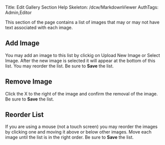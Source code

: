 Title: Edit Gallery Section Help
Skeleton: /dcw/MarkdownViewer
AuthTags: Admin,Editor

This section of the page contains a list of images that may or may not have text associated with each image.  

## Add Image

You may add an image to this list by clickig on Upload New Image or Select Image.  After the new image is selected it will appear at the bottom of this list.  You may reorder the list.  Be sure to **Save** the list.

## Remove Image

Click the X to the right of the image and confirm the removal of the image.  Be sure to **Save** the list.

## Reorder List

If you are using a mouse (not a touch screen) you may reorder the images by clicking one and moving it above or below other images.  Move each image until the list is in the right order.  Be sure to **Save** the list.
